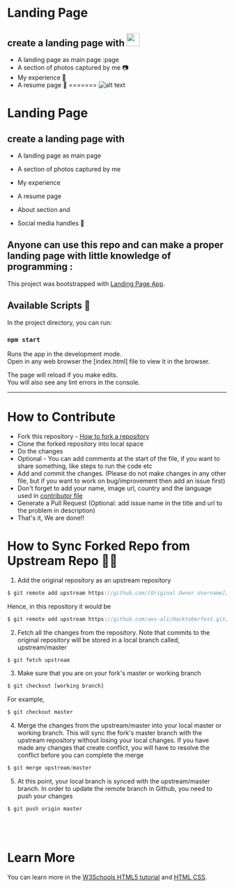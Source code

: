 
# Landing Page 
## create a landing page with <img src="https://raw.githubusercontent.com/iampavangandhi/iampavangandhi/master/gifs/Hi.gif" width="30px">
- A landing page as main page :page
- A section of photos captured by me 📷
- My experience  📶 
- A resume page 📑 
=======
![alt text](https://venngage-wordpress.s3.amazonaws.com/uploads/2018/04/Landing-Page-Examples.png)

# Landing Page
## create a landing page with
- A landing page as main page
- A section of photos captured by me
- My experience
- A resume page

- About section and
- Social media handles 📱

## Anyone can use this repo and can make a proper landing page with little knowledge of programming :
This project was bootstrapped with [Landing Page App](https://github.com/PriyanshTri/Landing-page.git).
## Available Scripts 🧾
In the project directory, you can run:
###

### `npm start`

Runs the app in the development mode.<br>
Open in any web browser the [index.html] file to view it in the browser.

The page will reload if you make edits.<br>
You will also see any lint errors in the console.

***
# How to Contribute

- Fork this repository - [How to fork a repository](https://services.github.com/on-demand/intro-to-github/create-pull-request)
- Clone the forked repository into local space
- Do the changes
- Optional - You can add comments at the start of the file, if you want to share something, like steps to run the code etc
- Add and commit the changes. (Please do not make changes in any other file, but if you want to work on bug/improvement then add an issue first)
- Don't forget to add your name, image url, country and the language used in [contributor file](https://github.com/PriyanshTri/Landing-page/blob/main/contributor.md)
- Generate a Pull Request (Optional: add issue name in the title and url to the problem in description)
- That's it, We are done!!


# How to Sync Forked Repo from Upstream Repo 🤷‍♂️


1. Add the original repository as an upstream repository
```javascript
$ git remote add upstream https://github.com/[Original Owner Username]/[Original Repository].git
```
Hence, in this repository it would be
```javascript
$ git remote add upstream https://github.com/ows-ali/Hacktoberfest.git/
```

2. Fetch all the changes from the repository. Note that commits to the original repository will be stored in a local branch called, upstream/master
```javascript
$ git fetch upstream
```

3. Make sure that you are on your fork's master or working branch
```javascript
$ git checkout [working branch]
```
For example,
```javascript
$ git checkout master
```

4. Merge the changes from the upstream/master into  your local master or working branch. This will sync the fork's master branch with the upstream repository without losing your local changes. If you have made any changes that create conflict, you will have to resolve the conflict before you can complete the merge
```javascript
$ git merge upstream/master
```

5. At this point, your local branch is synced with the upstream/master branch. In order to update the remote branch in Github, you need to push your changes
```javascript
$ git push origin master
```
<br><br>
# Learn More

You can learn more in the [W3Schools HTML5 tutorial](https://www.w3schools.com/html/) and [HTML CSS](https://www.codecademy.com/catalog/language/html-css).


